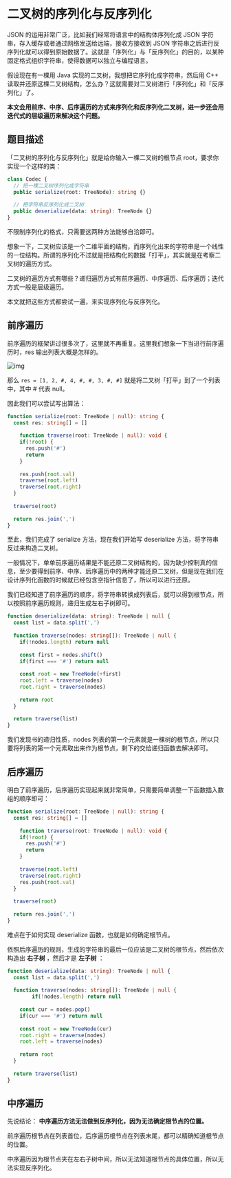# 二叉树的序列化与反序列化

JSON 的运用非常广泛，比如我们经常将语言中的结构体序列化成 JSON 字符串，存入缓存或者通过网络发送给远端，接收方接收到 JSON 字符串之后进行反序列化就可以得到原始数据了。这就是「序列化」与「反序列化」的目的，以某种固定格式组织字符串，使得数据可以独立与编程语言。

假设现在有一棵用 Java 实现的二叉树，我想把它序列化成字符串，然后用 C++ 读取并还原这棵二叉树结构，怎么办？这就需要对二叉树进行「序列化」和「反序列化」了。

**本文会用前序、中序、后序遍历的方式来序列化和反序列化二叉树，进一步还会用迭代式的层级遍历来解决这个问题。**

## 题目描述

「二叉树的序列化与反序列化」就是给你输入一棵二叉树的根节点 root，要求你实现一个这样的类：

```typescript
class Codec {
  // 把一棵二叉树序列化成字符串
  public serialize(root: TreeNode): string {}
  
  // 把字符串反序列化成二叉树
  public deserialize(data: string): TreeNode {}
}
```

不限制序列化的格式，只需要这两种方法能够自洽即可。

想象一下，二叉树应该是一个二维平面的结构，而序列化出来的字符串是一个线性的一位结构。所谓的序列化不过就是把结构化的数据「打平」，其实就是在考察二叉树的遍历方式。

二叉树的遍历方式有哪些？递归遍历方式有前序遍历、中序遍历、后序遍历；迭代方式一般是层级遍历。

本文就把这些方式都尝试一遍，来实现序列化与反序列化。

## 前序遍历

前序遍历的框架讲过很多次了，这里就不再重复。这里我们想象一下当进行前序遍历时，res 输出列表大概是怎样的。

![img](https://gblobscdn.gitbook.com/assets%2F-LrtQOWSnDdXhp3kYN4k%2Fsync%2Fdbfb76e3cfecd6515e21f7f52f4ed93d53214e62.jpeg?alt=media)

那么 `res = [1, 2, #, 4, #, #, 3, #, #]` 就是将二叉树「打平」到了一个列表中，其中 # 代表 null。

因此我们可以尝试写出算法：

```typescript
function serialize(root: TreeNode | null): string {
  const res: string[] = []
  
	function traverse(root: TreeNode | null): void {
    if(!root) {
      res.push('#')
      return
    }
    
    res.push(root.val)
    traverse(root.left)
    traverse(root.right)
  }
  
  traverse(root)
  
  return res.join(',')
}
```

至此，我们完成了 serialize 方法，现在我们开始写 deserialize 方法，将字符串反过来构造二叉树。

一般情况下，单单前序遍历结果是不能还原二叉树结构的，因为缺少控制真的信息，至少要得到前序、中序、后序遍历中的两种才能还原二叉树，但是现在我们在设计序列化函数的时候就已经包含空指针信息了，所以可以进行还原。

我们已经知道了前序遍历的顺序，将字符串转换成列表后，就可以得到根节点，所以按照前序遍历规则，递归生成左右子树即可。

```typescript
function deserialize(data: string): TreeNode | null {  
  const list = data.split(',')
 
  function traverse(nodes: string[]): TreeNode | null {
    if(!nodes.length) return null
    
    const first = nodes.shift()
    if(first === '#') return null
    
    const root = new TreeNode(+first)
    root.left = traverse(nodes)
    root.right = traverse(nodes)
    
    return root
  }
  
  return traverse(list)
}
```

我们发现书的递归性质，nodes 列表的第一个元素就是一棵树的根节点，所以只要将列表的第一个元素取出来作为根节点，剩下的交给递归函数去解决即可。

## 后序遍历

明白了前序遍历，后序遍历实现起来就非常简单，只需要简单调整一下函数插入数组的顺序即可：

```typescript
function serialize(root: TreeNode | null): string {
  const res: string[] = []
  
	function traverse(root: TreeNode | null): void {
    if(!root) {
      res.push('#')
      return
    }
    
    traverse(root.left)
    traverse(root.right)
    res.push(root.val)
  }
  
  traverse(root)
  
  return res.join(',')
}
```

难点在于如何实现 deserialize 函数，也就是如何确定根节点。

依照后序遍历的规则，生成的字符串的最后一位应该是二叉树的根节点，然后依次构造出 **右子树** ，然后才是 **左子树** ：

```typescript
function deserialize(data: string): TreeNode | null {
  const list = data.split(',')
  
  function traverse(nodes: string[]): TreeNode | null {
		if(!nodes.length) return null
    
    const cur = nodes.pop()
    if(cur === '#') return null
    
    const root = new TreeNode(cur)
    root.right = traverse(nodes)
    root.left = traverse(nodes)
    
    return root
  }
  
  return traverse(list)
}
```

## 中序遍历

先说结论： **中序遍历方法无法做到反序列化，因为无法确定根节点的位置。**

前序遍历根节点在列表首位，后序遍历根节点在列表末尾，都可以精确知道根节点的位置。

中序遍历因为根节点夹在左右子树中间，所以无法知道根节点的具体位置，所以无法实现反序列化。

